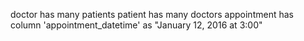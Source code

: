 doctor
  has many patients
patient
  has many doctors
appointment
  has column 'appointment_datetime' as "January 12, 2016 at 3:00"
